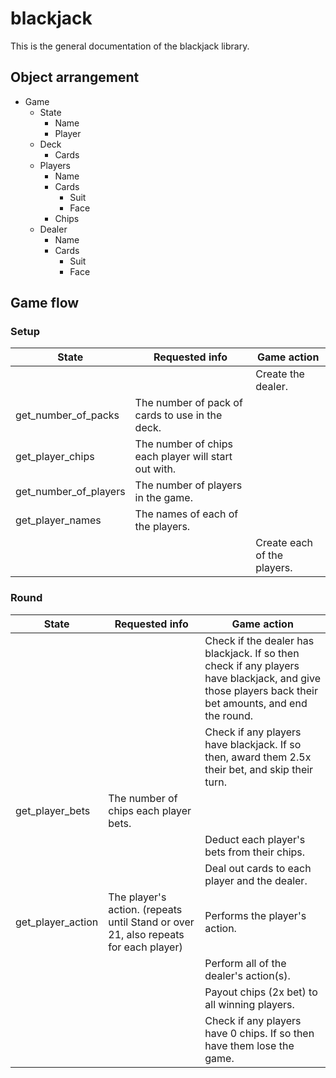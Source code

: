 # blackjack
This is the general documentation of the blackjack library.

## Object arrangement
* Game
  * State
    * Name
    * Player
  * Deck
    * Cards
  * Players
    * Name
    * Cards
      * Suit
      * Face
    * Chips
  * Dealer
    * Name
    * Cards
      * Suit
      * Face

## Game flow
### Setup
| State | Requested info | Game action |
|-------|----------------|-------------|
|       |                | Create the dealer. |
| get_number_of_packs | The number of pack of cards to use in the deck. |    |
| get_player_chips | The number of chips each player will start out with. |    |
| get_number_of_players | The number of players in the game. |    |
| get_player_names | The names of each of the players. |    |
|       |                | Create each of the players. |

### Round
| State | Requested info | Game action |
|-------|----------------|-------------|
|       |                | Check if the dealer has blackjack. If so then check if any players have blackjack, and give those players back their bet amounts, and end the round. |
|       |                | Check if any players have blackjack. If so then, award them 2.5x their bet, and skip their turn. |
| get_player_bets | The number of chips each player bets. |    |
|       |                | Deduct each player's bets from their chips. |
|       |                | Deal out cards to each player and the dealer. |
| get_player_action | The player's action. (repeats until Stand or over 21, also repeats for each player) | Performs the player's action. |
|       |                | Perform all of the dealer's action(s). |
|       |                | Payout chips (2x bet) to all winning players. |
|       |                | Check if any players have 0 chips. If so then have them lose the game. |
